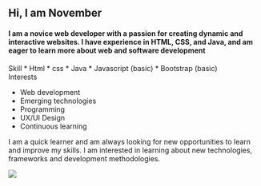 <h2> Hi, I am November</h2> 
<p>
<h4> I am a novice web developer with a passion for creating dynamic and interactive websites. I have experience in HTML, CSS, and Java, and am eager to learn more about web and software development </h4>
  <technologies. 
</p>
<div>
  Skill
* Html
* css
* Java
* Javascript (basic)
* Bootstrap (basic)
</div>

<div>
  Interests

* Web development
* Emerging technologies
* Programming
* UX/UI Design
* Continuous learning
</div>


I am a quick learner and am always looking for new opportunities to learn and improve my skills. I am interested in learning about new technologies, frameworks and development methodologies.


<img src=https://i.pinimg.com/originals/f6/e3/e0/f6e3e05c4fe415c77759c74461240a13.jpg>
